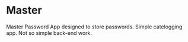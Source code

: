 # Master
Master Password App designed to store passwords. Simple catelogging app. Not so simple back-end work.
